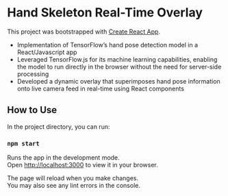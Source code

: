 # Hand Skeleton Real-Time Overlay

This project was bootstrapped with [Create React App](https://github.com/facebook/create-react-app).

- Implementation of TensorFlow’s hand pose detection model in a React/Javascript app
- Leveraged TensorFlow.js for its machine learning capabilities, enabling the model to run directly in the browser
without the need for server-side processing
- Developed a dynamic overlay that superimposes hand pose information onto live camera feed in real-time
using React components

## How to Use

In the project directory, you can run:

### `npm start`

Runs the app in the development mode.\
Open [http://localhost:3000](http://localhost:3000) to view it in your browser.

The page will reload when you make changes.\
You may also see any lint errors in the console.


